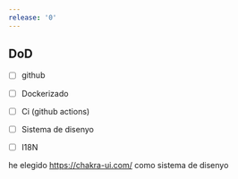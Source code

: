 ```yaml
---
release: '0'
---
```


## DoD
- [ ] github
- [ ] Dockerizado
- [ ] Ci (github actions)
- [ ] Sistema de disenyo
- [ ] I18N


he elegido https://chakra-ui.com/ como sistema de disenyo